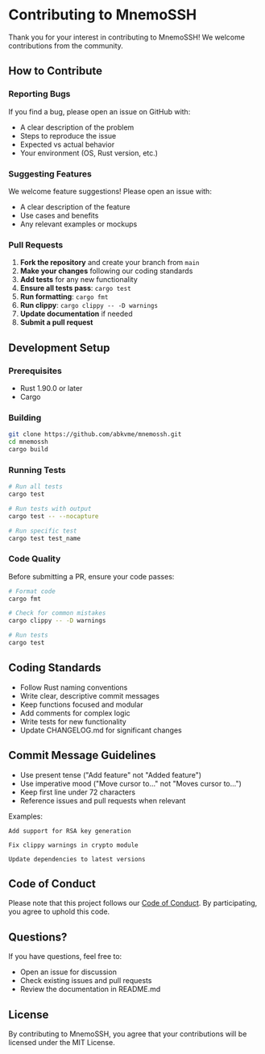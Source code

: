 # Contributing to MnemoSSH

Thank you for your interest in contributing to MnemoSSH! We welcome contributions from the community.

## How to Contribute

### Reporting Bugs

If you find a bug, please open an issue on GitHub with:
- A clear description of the problem
- Steps to reproduce the issue
- Expected vs actual behavior
- Your environment (OS, Rust version, etc.)

### Suggesting Features

We welcome feature suggestions! Please open an issue with:
- A clear description of the feature
- Use cases and benefits
- Any relevant examples or mockups

### Pull Requests

1. **Fork the repository** and create your branch from `main`
2. **Make your changes** following our coding standards
3. **Add tests** for any new functionality
4. **Ensure all tests pass**: `cargo test`
5. **Run formatting**: `cargo fmt`
6. **Run clippy**: `cargo clippy -- -D warnings`
7. **Update documentation** if needed
8. **Submit a pull request**

## Development Setup

### Prerequisites

- Rust 1.90.0 or later
- Cargo

### Building

```bash
git clone https://github.com/abkvme/mnemossh.git
cd mnemossh
cargo build
```

### Running Tests

```bash
# Run all tests
cargo test

# Run tests with output
cargo test -- --nocapture

# Run specific test
cargo test test_name
```

### Code Quality

Before submitting a PR, ensure your code passes:

```bash
# Format code
cargo fmt

# Check for common mistakes
cargo clippy -- -D warnings

# Run tests
cargo test
```

## Coding Standards

- Follow Rust naming conventions
- Write clear, descriptive commit messages
- Keep functions focused and modular
- Add comments for complex logic
- Write tests for new functionality
- Update CHANGELOG.md for significant changes

## Commit Message Guidelines

- Use present tense ("Add feature" not "Added feature")
- Use imperative mood ("Move cursor to..." not "Moves cursor to...")
- Keep first line under 72 characters
- Reference issues and pull requests when relevant

Examples:
```
Add support for RSA key generation

Fix clippy warnings in crypto module

Update dependencies to latest versions
```

## Code of Conduct

Please note that this project follows our [Code of Conduct](CODE_OF_CONDUCT.md). By participating, you agree to uphold this code.

## Questions?

If you have questions, feel free to:
- Open an issue for discussion
- Check existing issues and pull requests
- Review the documentation in README.md

## License

By contributing to MnemoSSH, you agree that your contributions will be licensed under the MIT License.
